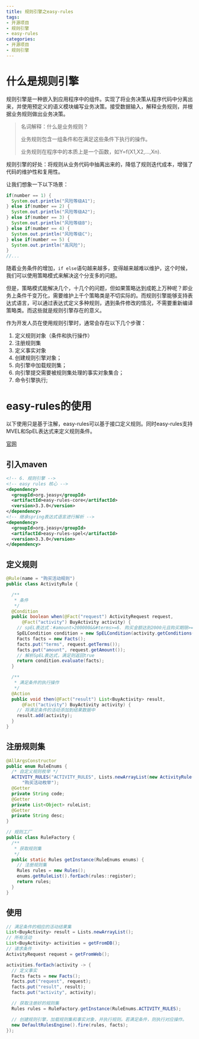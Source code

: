 ```yaml
---
title: 规则引擎之easy-rules
tags: 
- 开源项目
- 规则引擎
- easy-rules
categories:
- 开源项目
- 规则引擎
---
```


# 什么是规则引擎

规则引擎是一种嵌入到应用程序中的组件。实现了将业务决策从程序代码中分离出来，并使用预定义的语义模块编写业务决策。接受数据输入，解释业务规则，并根据业务规则做出业务决策。

> 名词解释：什么是业务规则？
>
> 业务规则包含一组条件和在满足这些条件下执行的操作。
>
> 业务规则在程序中的本质上是一个函数，如Y=f(X1,X2,...,Xn).

规则引擎的好处：将规则从业务代码中抽离出来的，降低了规则迭代成本，增强了代码的维护性和复用性。

让我们想象一下以下场景：

```java
if(number == 1) {
  System.out.println("风险等级A1");
} else if(number == 2) {
  System.out.println("风险等级A2");
} else if(number == 3) {
  System.out.println("风险等级B");
} else if(number == 4) {
  System.out.println("风险等级C");
} else if(number == 5) {
  System.out.println("高风险");
}
//...
```

随着业务条件的增加，`if else`语句越来越多，变得越来越难以维护，这个时候，我们可以使用策略模式来解决这个分支多的问题。

但是，策略模式能解决几个，十几个的问题，但如果策略达到成乾上万种呢？即业务上条件千变万化，需要维护上千个策略类是不切实际的。而规则引擎能够支持表达式语言，可以通过表达式定义多种规则，遇到条件修改的情况，不需要重新编译策略类。而这些就是规则引擎存在的意义。

作为开发人员在使用规则引擎时，通常会存在以下几个步骤：

1. 定义规则对象（条件和执行操作）
2. 注册规则集
3. 定义事实对象
4. 创建规则引擎对象；
5. 向引擎中加载规则集；
6. 向引擎提交需要被规则集处理的事实对象集合；
7. 命令引擎执行;



# easy-rules的使用

以下使用只是基于注解，easy-rules可以基于接口定义规则。同时easy-rules支持MVEL和SpEL表达式来定义规则条件。

[官网](https://github.com/j-easy/easy-rules/wiki)

## 引入maven

```xml
<!-- 6. 规则引擎 -->
<!-- easy rules 核心 -->
<dependency>
  <groupId>org.jeasy</groupId>
  <artifactId>easy-rules-core</artifactId>
  <version>3.3.0</version>
</dependency>
<!-- 继承spring表达式语言进行解析 -->
<dependency>
  <groupId>org.jeasy</groupId>
  <artifactId>easy-rules-spel</artifactId>
  <version>3.3.0</version>
</dependency>
```



## 定义规则

```java
@Rule(name = "购买活动规则")
public class ActivityRule {

  /**
   * 条件
   */
  @Condition
  public boolean when(@Fact("request") ActivityRequest request,
      @Fact("activity") BuyActivity activity) {
    // spEL表达式：#amount>200000&&#terms>=6. 购买金额达到2000元且购买期限>=6个月
    SpELCondition condition = new SpELCondition(activity.getConditions());
    Facts facts = new Facts();
    facts.put("terms", request.getTerms());
    facts.put("amount", request.getAmount());
    // 解析SpEL表达式，满足则返回true
    return condition.evaluate(facts);
  }

  /**
   * 满足条件的执行操作
   */
  @Action
  public void then(@Fact("result") List<BuyActivity> result,
      @Fact("activity") BuyActivity activity) {
    // 将满足条件的活动添加到结果数据中
    result.add(activity);
  }
}

```



## 注册规则集

```java
@AllArgsConstructor
public enum RuleEnums {
  /* 自定义规则枚举 */
  ACTIVITY_RULES("ACTIVITY_RULES", Lists.newArrayList(new ActivityRule()),
      "购买活动枚举");
  @Getter
  private String code;
  @Getter
  private List<Object> ruleList;
  @Getter
  private String desc;
}

// 规则工厂
public class RuleFactory {
  /**
   * 获取规则集
   */
  public static Rules getInstance(RuleEnums enums) {
    // 注册规则集
    Rules rules = new Rules();
    enums.getRuleList().forEach(rules::register);
    return rules;
  }
}

```



## 使用

```java
// 满足条件的相应的活动结果集
List<BuyActivity> result = Lists.newArrayList();
// 所有活动
List<BuyActivity> activities = getFromDB();
// 请求条件
ActivityRequest request = getFromWeb();

activities.forEach(activity -> {
  // 定义事实
  Facts facts = new Facts();
  facts.put("request", request);
  facts.put("result", result);
  facts.put("activity", activity);

  // 获取注册好的规则集
  Rules rules = RuleFactory.getInstance(RuleEnums.ACTIVITY_RULES);

  // 创建规则引擎，加载规则集和事实对象，并执行规则。若满足条件，则执行对应操作。
  new DefaultRulesEngine().fire(rules, facts);
});
```

